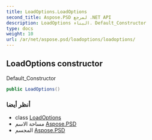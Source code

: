```yaml
---
title: LoadOptions.LoadOptions
second_title: Aspose.PSD لمرجع .NET API
description: LoadOptions البناء. Default_Constructor
type: docs
weight: 10
url: /ar/net/aspose.psd/loadoptions/loadoptions/
---
```

## LoadOptions constructor

Default_Constructor

```csharp
public LoadOptions()
```

### أنظر أيضا

* class [LoadOptions](../)
* مساحة الاسم [Aspose.PSD](../../loadoptions/)
* المجسم [Aspose.PSD](../../../)


